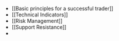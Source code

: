 - [[Basic principles for a successful trader]]
- [[Technical Indicators]]
- [[Risk Management]]
- [[Support Resistance]]
-